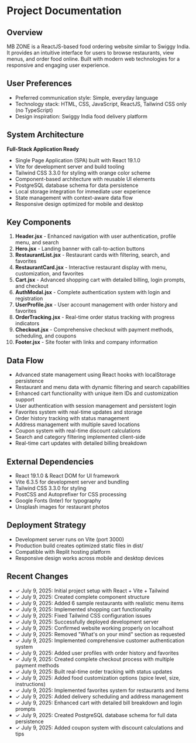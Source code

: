 # Project Documentation

## Overview

MB ZONE is a ReactJS-based food ordering website similar to Swiggy India. It provides an intuitive interface for users to browse restaurants, view menus, and order food online. Built with modern web technologies for a responsive and engaging user experience.

## User Preferences

- Preferred communication style: Simple, everyday language
- Technology stack: HTML, CSS, JavaScript, ReactJS, Tailwind CSS only (no TypeScript)
- Design inspiration: Swiggy India food delivery platform

## System Architecture

**Full-Stack Application Ready**
- Single Page Application (SPA) built with React 19.1.0
- Vite for development server and build tooling
- Tailwind CSS 3.3.0 for styling with orange color scheme
- Component-based architecture with reusable UI elements
- PostgreSQL database schema for data persistence
- Local storage integration for immediate user experience
- State management with context-aware data flow
- Responsive design optimized for mobile and desktop

## Key Components

1. **Header.jsx** - Enhanced navigation with user authentication, profile menu, and search
2. **Hero.jsx** - Landing banner with call-to-action buttons
3. **RestaurantList.jsx** - Restaurant cards with filtering, search, and favorites
4. **RestaurantCard.jsx** - Interactive restaurant display with menu, customization, and favorites
5. **Cart.jsx** - Advanced shopping cart with detailed billing, login prompts, and checkout
6. **AuthModal.jsx** - Complete authentication system with login and registration
7. **UserProfile.jsx** - User account management with order history and favorites
8. **OrderTracking.jsx** - Real-time order status tracking with progress indicators
9. **Checkout.jsx** - Comprehensive checkout with payment methods, scheduling, and coupons
10. **Footer.jsx** - Site footer with links and company information

## Data Flow

- Advanced state management using React hooks with localStorage persistence
- Restaurant and menu data with dynamic filtering and search capabilities
- Enhanced cart functionality with unique item IDs and customization support
- User authentication with session management and persistent login
- Favorites system with real-time updates and storage
- Order history tracking with status management
- Address management with multiple saved locations
- Coupon system with real-time discount calculations
- Search and category filtering implemented client-side
- Real-time cart updates with detailed billing breakdown

## External Dependencies

- React 19.1.0 & React DOM for UI framework
- Vite 6.3.5 for development server and bundling
- Tailwind CSS 3.3.0 for styling
- PostCSS and Autoprefixer for CSS processing
- Google Fonts (Inter) for typography
- Unsplash images for restaurant photos

## Deployment Strategy

- Development server runs on Vite (port 3000)
- Production build creates optimized static files in dist/
- Compatible with Replit hosting platform
- Responsive design works across mobile and desktop devices

## Recent Changes

- ✓ July 9, 2025: Initial project setup with React + Vite + Tailwind
- ✓ July 9, 2025: Created complete component structure
- ✓ July 9, 2025: Added 6 sample restaurants with realistic menu items
- ✓ July 9, 2025: Implemented shopping cart functionality
- ✓ July 9, 2025: Fixed Tailwind CSS configuration issues
- ✓ July 9, 2025: Successfully deployed development server
- ✓ July 9, 2025: Confirmed website working properly on localhost
- ✓ July 9, 2025: Removed "What's on your mind" section as requested
- ✓ July 9, 2025: Implemented comprehensive customer authentication system
- ✓ July 9, 2025: Added user profiles with order history and favorites
- ✓ July 9, 2025: Created complete checkout process with multiple payment methods
- ✓ July 9, 2025: Built real-time order tracking with status updates
- ✓ July 9, 2025: Added food customization options (spice level, size, instructions)
- ✓ July 9, 2025: Implemented favorites system for restaurants and items
- ✓ July 9, 2025: Added delivery scheduling and address management
- ✓ July 9, 2025: Enhanced cart with detailed bill breakdown and login prompts
- ✓ July 9, 2025: Created PostgreSQL database schema for full data persistence
- ✓ July 9, 2025: Added coupon system with discount calculations and tips